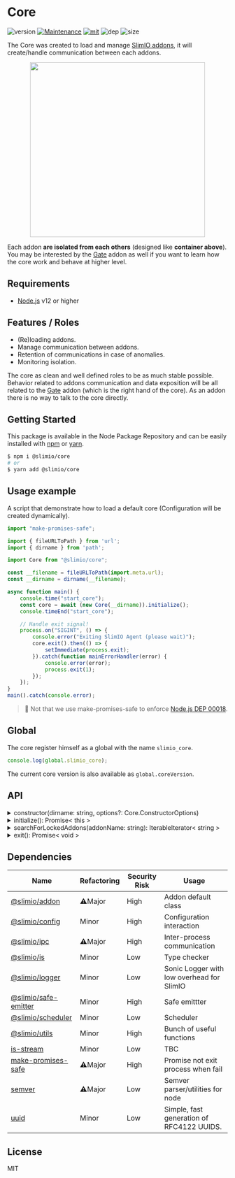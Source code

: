 # Core
![version](https://img.shields.io/badge/dynamic/json.svg?url=https://raw.githubusercontent.com/SlimIO/core/master/package.json&query=$.version&label=Version)
[![Maintenance](https://img.shields.io/badge/Maintained%3F-yes-green.svg)](https://github.com/SlimIO/core/commit-activity)
[![mit](https://img.shields.io/github/license/Naereen/StrapDown.js.svg)](https://github.com/SlimIO/core/blob/master/LICENSE)
![dep](https://img.shields.io/david/SlimIO/core)
![size](https://img.shields.io/github/languages/code-size/SlimIO/core)

The Core was created to load and manage [SlimIO addons](https://github.com/SlimIO/Addon), it will create/handle communication between each addons.

<p align="center">
    <img src="https://i.imgur.com/POLYji8.png" width="400">
</p>

Each addon **are isolated from each others** (designed like **container above**). You may be interested by the [Gate](https://github.com/SlimIO/Gate) addon as well if you want to learn how the core work and behave at higher level.

## Requirements
- [Node.js](https://nodejs.org/en/) v12 or higher

## Features / Roles
- (Re)loading addons.
- Manage communication between addons.
- Retention of communications in case of anomalies.
- Monitoring isolation.

The core as clean and well defined roles to be as much stable possible. Behavior related to addons communication and data exposition will be all related to the [Gate](https://github.com/SlimIO/Gate) addon (which is the right hand of the core). As an addon there is no way to talk to the core directly.

## Getting Started

This package is available in the Node Package Repository and can be easily installed with [npm](https://docs.npmjs.com/getting-started/what-is-npm) or [yarn](https://yarnpkg.com).

```bash
$ npm i @slimio/core
# or
$ yarn add @slimio/core
```

## Usage example
A script that demonstrate how to load a default core (Configuration will be created dynamically).

```js
import "make-promises-safe";

import { fileURLToPath } from 'url';
import { dirname } from 'path';

import Core from "@slimio/core";

const __filename = fileURLToPath(import.meta.url);
const __dirname = dirname(__filename);

async function main() {
    console.time("start_core");
    const core = await (new Core(__dirname)).initialize();
    console.timeEnd("start_core");

    // Handle exit signal!
    process.on("SIGINT", () => {
        console.error("Exiting SlimIO Agent (please wait)");
        core.exit().then(() => {
            setImmediate(process.exit);
        }).catch(function mainErrorHandler(error) {
            console.error(error);
            process.exit(1);
        });
    });
}
main().catch(console.error);
```

> 👀 Not that we use make-promises-safe to enforce [Node.js DEP 00018](https://nodejs.org/api/deprecations.html#deprecations_dep0018_unhandled_promise_rejections).

## Global
The core register himself as a global with the name `slimio_core`.

```js
console.log(global.slimio_core);
```

The current core version is also available as `global.coreVersion`.

## API

<details><summary>constructor(dirname: string, options?: Core.ConstructorOptions)</summary>
<br />

Create a new instance of Core Object. The argument `dirname` is the root directory where the core have to load his configuration and all addons.

The constructor take an optional options object which contain all options to configure the core Agent.
```ts
interface ConstructorOptions {
    silent?: boolean;
    autoReload?: number;
    toml?: boolean;
}
```
</details>

<details><summary>initialize(): Promise< this ></summary>
<br />

Initialize the Core (it will load configuration and addons). The loading of addons is lazy, so the response will be returned before the addons have had time to fully load.
</details>

<details><summary>searchForLockedAddons(addonName: string): IterableIterator< string ></summary>
<br />

Search locked addons for a given **addonName**.
</details>

<details><summary>exit(): Promise< void ></summary>
<br />

Stop the core and all affiliated ressources (addons, config etc..).

> Note: Think to exit the process with an iteration + 1 (with setImmediate).
</details>

## Dependencies

|Name|Refactoring|Security Risk|Usage|
|---|---|---|---|
|[@slimio/addon](https://github.com/SlimIO/Addon#readme)|⚠️Major|High|Addon default class|
|[@slimio/config](https://github.com/SlimIO/Config#readme)|Minor|High|Configuration interaction|
|[@slimio/ipc](https://github.com/SlimIO/ipc#readme)|⚠️Major|High|Inter-process communication|
|[@slimio/is](https://github.com/SlimIO/is#readme)|Minor|Low|Type checker|
|[@slimio/logger](https://github.com/SlimIO/logger)|Minor|Low|Sonic Logger with low overhead for SlimIO|
|[@slimio/safe-emitter](https://github.com/SlimIO/safeEmitter#readme)|Minor|High|Safe emittter|
|[@slimio/scheduler](https://github.com/SlimIO/Scheduler#readme)|Minor|Low|Scheduler|
|[@slimio/utils](https://github.com/SlimIO/Utils#readme)|Minor|High|Bunch of useful functions|
|[is-stream](https://github.com/sindresorhus/is-stream#readme)|Minor|Low|TBC|
|[make-promises-safe](https://github.com/mcollina/make-promises-safe#readme)|⚠️Major|High|Promise not exit process when fail|
|[semver](https://github.com/npm/node-semver)|⚠️Major|Low|Semver parser/utilities for node|
|[uuid](https://github.com/kelektiv/node-uuid#readme)|Minor|Low|Simple, fast generation of RFC4122 UUIDS.|

## License
MIT
